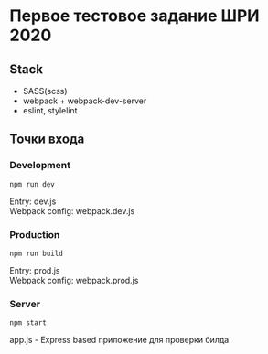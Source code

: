 # Первое тестовое задание ШРИ 2020

## Stack

* SASS(scss)
* webpack + webpack-dev-server
* eslint, stylelint

## Точки входа

### Development

`npm run dev`

Entry: dev.js \
Webpack config: webpack.dev.js

### Production

`npm run build`

Entry: prod.js \
Webpack config: webpack.prod.js

### Server

`npm start`

app.js - Express based приложение для проверки билда.